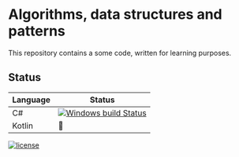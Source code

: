# Algorithms, data structures and patterns

This repository contains a some code, written for learning purposes.

## Status
Language | Status
---------|-------
C# | [![Windows build Status](https://ci.appveyor.com/api/projects/status/github/sunloving/adsp?retina=true&svg=true)](https://ci.appveyor.com/project/sunloving/adsp)
Kotlin | :ghost:

[![license](https://img.shields.io/github/license/mashape/apistatus.svg?maxAge=2592000)](https://github.com/sunloving/photosphere-mapping/blob/master/LICENSE)
